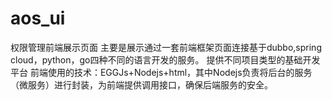 # aos_ui
权限管理前端展示页面
主要是展示通过一套前端框架页面连接基于dubbo,spring cloud，python，go四种不同的语言开发的服务。
提供不同项目类型的基础开发平台
前端使用的技术：EGGJs+Nodejs+html，其中Nodejs负责将后台的服务（微服务）进行封装，为前端提供调用接口，确保后端服务的安全。
